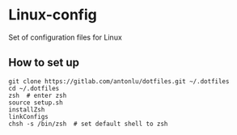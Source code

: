 # Linux-config

Set of configuration files for Linux

## How to set up
```shell
git clone https://gitlab.com/antonlu/dotfiles.git ~/.dotfiles
cd ~/.dotfiles
zsh  # enter zsh
source setup.sh
installZsh
linkConfigs
chsh -s /bin/zsh  # set default shell to zsh
```

